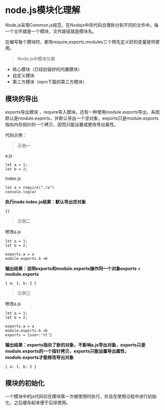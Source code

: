 # node.js模块化理解

Node.js采用Common.js规范，在Nodejs中将代码合理拆分到不同的文件中，每一个文件就是一个模块，文件路径就是模块名。

在编写每个模块时，都有require,exports,modules三个预先定义好的变量提供使用。

> Node.js中模块分类

- 核心模块（已经封装好的内置模块）
- 自定义模块
- 第三方模块（npm下载的第三方模块）

## 模块的导出

exports导出模块 ，require导入模块。还有一种使用module.exports导出，系统默认是module.exports，并默认导出一个空对象，exports只是module.exports指向内存指针的一个拷贝，因而只能设置或更改导出属性。

代码示例：

> 示例一

a.js

```
let a = 1;
let b = 2;
```

index.js

```
let a = require("./a")
console.log(a)
```

**执行node index.js结果：默认导出空对象**

```
{}
```

> 示例二

修改a.js

```
let a = 1;
let b = 2;

exports.a = a
module.exports.b =b 
```

**输出结果：说明exports和module.exports操作同一个对象exports = module.exports**

```
{ a: 1, b: 2 }
```

> 示例三

修改a.js

```
let a = 1;
let b = 2;

exports.a = a
module.exports.b =b 
exports = {user:'tt'} 
```

**输出结果：exports指向了新的对象，不影响a.js导出对象，exports只是module.exports的一个指针拷贝，exports只能设置导出属性，module.exports才能修改导出对象**

```
{ a: 1, b: 2 }
```

## 模块的初始化

一个模块中的js代码仅在模块第一次被使用时执行，并且在使用过程中进行初始化，之后缓存起来便于后续使用。
